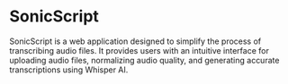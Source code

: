 # SonicScript
SonicScript is a web application designed to simplify the process of transcribing audio files. It provides users with an intuitive interface for uploading audio files, normalizing audio quality, and generating accurate transcriptions using Whisper AI.
